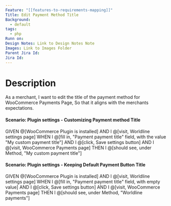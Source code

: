 ```yaml
---
Feature: "[[features-to-requirements-mapping]]"
Title: Edit Payment Method Title
Background:
  - default
tags:
  - php
Runn on:
Design Notes: Link to Design Notes Note
Images: Link to Images Folder
Parent Jira Id: 
Jira Id: 
---
```


# Description

As a merchant,
I want to edit the title of the payment method for WooCommerce Payments Page,
So that it aligns with the merchants expectations.

#### Scenario: Plugin settings - Customizing Payment method Title

GIVEN @[WooCommerce Plugin is installed]
AND I @[visit, Worldline settings page]
WHEN I @[fill in, "Payment payment title" field, with the value "My custom payment title"]
AND I @[click, Save settings button] 
AND I @[visit, WooCommerce Payments page]
THEN I @[should see, under Method, "My custom payment title"]

#### Scenario: Plugin settings - Keeping Default Payment Button Title

GIVEN @[WooCommerce Plugin is installed]
AND I @[visit, Worldline settings page]
WHEN I @[fill in, "Payment payment title" field, with empty value]
AND I @[click, Save settings button] 
AND I @[visit, WooCommerce Payments page]
THEN I @[should see, under Method, "Worldline payments"]
